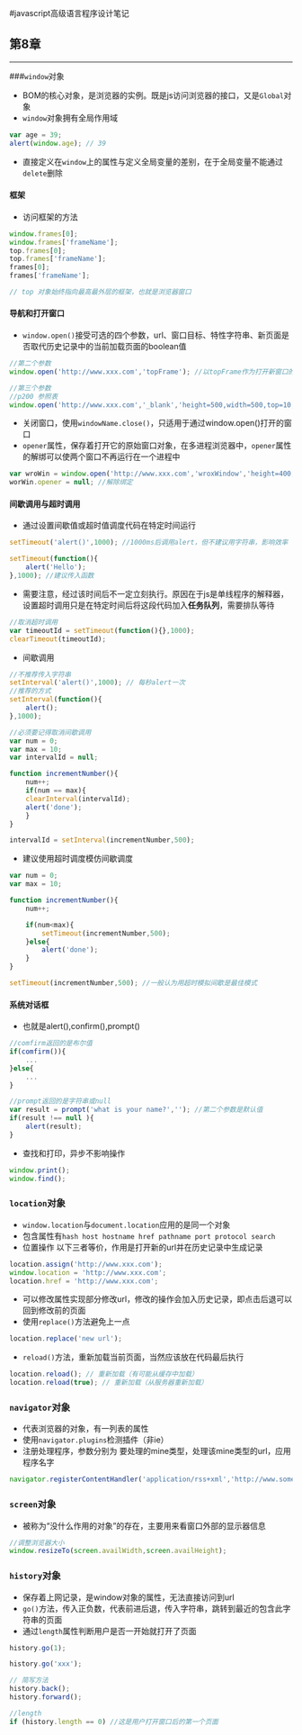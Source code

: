 #javascript高级语言程序设计笔记

## 第8章 
---
###`window`对象
* BOM的核心对象，是浏览器的实例。既是js访问浏览器的接口，又是`Global`对象
* `window`对象拥有全局作用域
```javascript
var age = 39;
alert(window.age); // 39
```
* 直接定义在`window`上的属性与定义全局变量的差别，在于全局变量不能通过`delete`删除

#### 框架
* 访问框架的方法
```javascript
window.frames[0];
window.frames['frameName'];
top.frames[0];
top.frames['frameName'];
frames[0];
frames['frameName'];

// top 对象始终指向最高最外层的框架，也就是浏览器窗口
```
#### 导航和打开窗口
* `window.open()`接受可选的四个参数，url、窗口目标、特性字符串、新页面是否取代历史记录中的当前加载页面的boolean值
```javascript
//第二个参数
window.open('http://www.xxx.com','topFrame'); //以topFrame作为打开新窗口的对象，除了窗口或框架的名称外，还可以使用下列特殊字符串_self,_blank,_parent,_top

//第三个参数
//p200 参照表
window.open('http://www.xxx.com','_blank','height=500,width=500,top=10,location=false');

```

* 关闭窗口，使用`windowName.close()`，只适用于通过window.open()打开的窗口
* `opener`属性，保存着打开它的原始窗口对象，在多进程浏览器中，`opener`属性的解绑可以使两个窗口不再运行在一个进程中
```javascript
var wroWin = window.open('http://www.xxx.com','wroxWindow','height=400,weight=400');
worWin.opener = null; //解除绑定

```

#### 间歇调用与超时调用
* 通过设置间歇值或超时值调度代码在特定时间运行
```javascript
setTimeout('alert()',1000); //1000ms后调用alert，但不建议用字符串，影响效率

setTimeout(function(){
	alert('Hello');
},1000); //建议传入函数

```
* 需要注意，经过该时间后不一定立刻执行。原因在于js是单线程序的解释器，设置超时调用只是在特定时间后将这段代码加入**任务队列**，需要排队等待
```javascript
//取消超时调用
var timeoutId = setTimeout(function(){},1000);
clearTimeout(timeoutId);
```
* 间歇调用
```javascript
//不推荐传入字符串
setInterval('alert()',1000); // 每秒alert一次
//推荐的方式
setInterval(function(){
	alert();
},1000);

//必须要记得取消间歇调用
var num = 0;
var max = 10;
var intervalId = null;

function incrementNumber(){
	num++;
	if(num == max){
	clearInterval(intervalId);
	alert('done');
	}
}

intervalId = setInterval(incrementNumber,500);

```
* 建议使用超时调度模仿间歇调度
```javascript
var num = 0;
var max = 10;

function incrementNumber(){
	num++;

	if(num<max){
		setTimeout(incrementNumber,500);
	}else{
		alert('done');
	}
}

setTimeout(incrementNumber,500); //一般认为用超时模拟间歇是最佳模式

```

#### 系统对话框
* 也就是alert(),confirm(),prompt()
```javascript
//comfirm返回的是布尔值
if(comfirm()){
	...
}else{
	...
}

//prompt返回的是字符串或null
var result = prompt('what is your name?',''); //第二个参数是默认值
if(result !== null ){
	alert(result);
}

```

* 查找和打印，异步不影响操作
```javascript
window.print();
window.find();
```

### `location`对象
* `window.location`与`document.location`应用的是同一个对象
* 包含属性有`hash host hostname href pathname port protocol search`
* 位置操作 以下三者等价，作用是打开新的url并在历史记录中生成记录
```javascript
location.assign('http://www.xxx.com');
window.location = 'http://www.xxx.com';
location.href = 'http://www.xxx.com';
```
* 可以修改属性实现部分修改url，修改的操作会加入历史记录，即点击后退可以回到修改前的页面
* 使用`replace()`方法避免上一点
```javascript
location.replace('new url');
```
* `reload()`方法，重新加载当前页面，当然应该放在代码最后执行
```javascript
location.reload(); // 重新加载（有可能从缓存中加载）
location.reload(true); // 重新加载（从服务器重新加载）
```

### `navigator`对象
* 代表浏览器的对象，有一列表的属性
* 使用`navigator.plugins`检测插件（非ie）
* 注册处理程序，参数分别为 要处理的mine类型，处理该mine类型的url，应用程序名字
```javascript
navigator.registerContentHandler('application/rss+xml','http://www.somereader.com?feed=%s','some reader');

```

### `screen`对象
* 被称为“没什么作用的对象”的存在，主要用来看窗口外部的显示器信息
```javascript
//调整浏览器大小
window.resizeTo(screen.availWidth,screen.availHeight);
```

### `history`对象
* 保存着上网记录，是window对象的属性，无法直接访问到url
* `go()`方法，传入正负数，代表前进后退，传入字符串，跳转到最近的包含此字符串的页面
* 通过`length`属性判断用户是否一开始就打开了页面
```javascript
history.go(1);

history.go('xxx');

// 简写方法
history.back();
history.forward();

//length
if (history.length == 0) //这是用户打开窗口后的第一个页面

```
